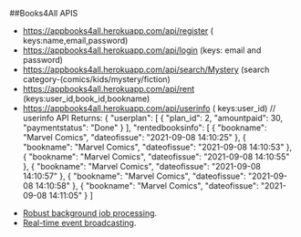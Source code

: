 

##Books4All APIS



* https://appbooks4all.herokuapp.com/api/register ( keys:name,email,password)
* https://appbooks4all.herokuapp.com/api/login (keys: email and password)
* https://appbooks4all.herokuapp.com/api/search/Mystery (search category-(comics/kids/mystery/fiction)
* https://appbooks4all.herokuapp.com/api/rent (keys:user_id,book_id,bookname)
* https://appbooks4all.herokuapp.com/api/userinfo ( keys:user_id) // 
userinfo API Returns: 
{
    "userplan": [
        {
            "plan_id": 2,
            "amountpaid": 30,
            "paymentstatus": "Done"
        }
    ],
    "rentedbooksinfo": [
        {
            "bookname": "Marvel Comics",
            "dateofissue": "2021-09-08 14:10:25"
        },
        {
            "bookname": "Marvel Comics",
            "dateofissue": "2021-09-08 14:10:53"
        },
        {
            "bookname": "Marvel Comics",
            "dateofissue": "2021-09-08 14:10:55"
        },
        {
            "bookname": "Marvel Comics",
            "dateofissue": "2021-09-08 14:10:57"
        },
        {
            "bookname": "Marvel Comics",
            "dateofissue": "2021-09-08 14:10:58"
        },
        {
            "bookname": "Marvel Comics",
            "dateofissue": "2021-09-08 14:11:05"
        }
    ]
- [Robust background job processing](https://laravel.com/docs/queues).
- [Real-time event broadcasting](https://laravel.com/docs/broadcasting).


